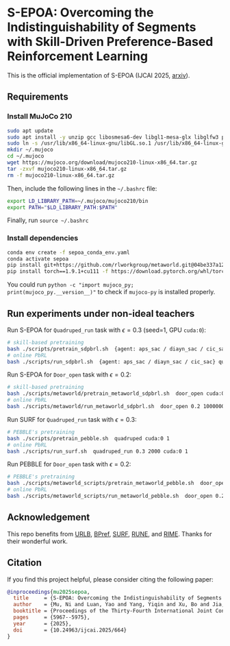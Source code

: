 # S-EPOA: Overcoming the Indistinguishability of Segments with Skill-Driven Preference-Based Reinforcement Learning

This is the official implementation of S-EPOA (IJCAI 2025, [arxiv](https://arxiv.org/abs/2408.12130)).

## Requirements

### Install MuJoCo 210

```bash
sudo apt update
sudo apt install -y unzip gcc libosmesa6-dev libgl1-mesa-glx libglfw3 patchelf libegl1 libopengl0
sudo ln -s /usr/lib/x86_64-linux-gnu/libGL.so.1 /usr/lib/x86_64-linux-gnu/libGL.so
mkdir ~/.mujoco
cd ~/.mujoco
wget https://mujoco.org/download/mujoco210-linux-x86_64.tar.gz
tar -zxvf mujoco210-linux-x86_64.tar.gz
rm -f mujoco210-linux-x86_64.tar.gz
```

Then, include the following lines in the `~/.bashrc` file:

```bash
export LD_LIBRARY_PATH=~/.mujoco/mujoco210/bin
export PATH="$LD_LIBRARY_PATH:$PATH"
```

Finally, run `source ~/.bashrc`

### Install dependencies

```bash
conda env create -f sepoa_conda_env.yaml
conda activate sepoa
pip install git+https://github.com/rlworkgroup/metaworld.git@04be337a12305e393c0caf0cbf5ec7755c7c8feb
pip install torch==1.9.1+cu111 -f https://download.pytorch.org/whl/torch_stable.html
```

You could run `python -c "import mujoco_py; print(mujoco_py.__version__)"` to check if `mujoco-py` is installed properly. 


## Run experiments under non-ideal teachers

Run S-EPOA for `Quadruped_run` task with $\epsilon=0.3$ (seed=1, GPU `cuda:0`):

```bash
# skill-based pretraining
bash ./scripts/pretrain_sdpbrl.sh  {agent: aps_sac / diayn_sac / cic_sac} quadruped cuda:0 1
# online PbRL
bash ./scripts/run_sdpbrl.sh  {agent: aps_sac / diayn_sac / cic_sac} quadruped_run 2000 200 0.3 1 cuda:0 1000000
```

Run S-EPOA for `Door_open` task with $\epsilon=0.2$:

```bash
# skill-based pretraining
bash ./scripts/metaworld/pretrain_metaworld_sdpbrl.sh  door_open cuda:0 1
# online PbRL
bash ./scripts/metaworld/run_metaworld_sdpbrl.sh  door_open 0.2 1000000 cuda:0 1
```

Run SURF for `Quadruped_run` task with $\epsilon=0.3$:

```bash
# PEBBLE's pretraining
bash ./scripts/pretrain_pebble.sh  quadruped cuda:0 1
# online PbRL
bash ./scripts/run_surf.sh  quadruped_run 0.3 2000 cuda:0 1
```

Run PEBBLE for `Door_open` task with $\epsilon=0.2$:

```bash
# PEBBLE's pretraining
bash ./scripts/metaworld_scripts/pretrain_metaworld_pebble.sh  door_open cuda:0 1
# online PbRL
bash ./scripts/metaworld_scripts/run_metaworld_pebble.sh  door_open 0.2 cuda:0 1
```


## Acknowledgement

This repo benefits from [URLB](https://github.com/rll-research/url_benchmark), [BPref](https://github.com/rll-research/BPref), [SURF](https://github.com/alinlab/SURF), [RUNE](https://github.com/rll-research/rune), and [RIME](https://github.com/CJReinforce/RIME_ICML2024). Thanks for their wonderful work.

## Citation

If you find this project helpful, please consider citing the following paper:

```bibtex
@inproceedings{mu2025sepoa,
  title     = {S-EPOA: Overcoming the Indistinguishability of Segments with Skill-Driven Preference-Based Reinforcement Learning},
  author    = {Mu, Ni and Luan, Yao and Yang, Yiqin and Xu, Bo and Jia, Qing-Shan},
  booktitle = {Proceedings of the Thirty-Fourth International Joint Conference on Artificial Intelligence, {IJCAI-25}},
  pages     = {5967--5975},
  year      = {2025},
  doi       = {10.24963/ijcai.2025/664}
}
```


